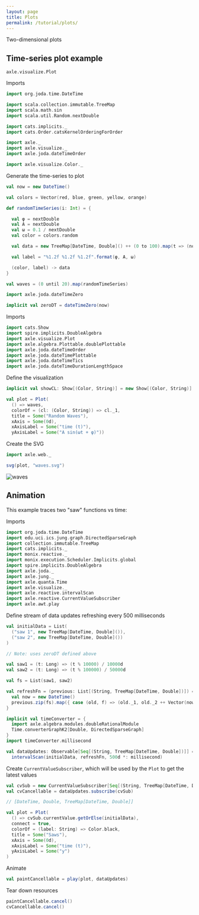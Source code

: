```yaml
---
layout: page
title: Plots
permalink: /tutorial/plots/
---
```


Two-dimensional plots

## Time-series plot example

`axle.visualize.Plot`

Imports

```scala mdoc:silent
import org.joda.time.DateTime

import scala.collection.immutable.TreeMap
import scala.math.sin
import scala.util.Random.nextDouble

import cats.implicits._
import cats.Order.catsKernelOrderingForOrder

import axle._
import axle.visualize._
import axle.joda.dateTimeOrder

import axle.visualize.Color._
```

Generate the time-series to plot

```scala mdoc
val now = new DateTime()

val colors = Vector(red, blue, green, yellow, orange)

def randomTimeSeries(i: Int) = {

  val φ = nextDouble
  val A = nextDouble
  val ω = 0.1 / nextDouble
  val color = colors.random

  val data = new TreeMap[DateTime, Double]() ++ (0 to 100).map(t => (now.plusMinutes(2 * t) -> A * sin(ω*t + φ))).toMap

  val label = "%1.2f %1.2f %1.2f".format(φ, A, ω)

  (color, label) -> data
}

val waves = (0 until 20).map(randomTimeSeries)

import axle.joda.dateTimeZero

implicit val zeroDT = dateTimeZero(now)
```

Imports

```scala mdoc:silent
import cats.Show
import spire.implicits.DoubleAlgebra
import axle.visualize.Plot
import axle.algebra.Plottable.doublePlottable
import axle.joda.dateTimeOrder
import axle.joda.dateTimePlottable
import axle.joda.dateTimeTics
import axle.joda.dateTimeDurationLengthSpace
```

Define the visualization

```scala mdoc
implicit val showCL: Show[(Color, String)] = new Show[(Color, String)] { def show(cl: (Color, String)): String = cl._2 }

val plot = Plot(
  () => waves,
  colorOf = (cl: (Color, String)) => cl._1,
  title = Some("Random Waves"),
  xAxis = Some(0d),
  xAxisLabel = Some("time (t)"),
  yAxisLabel = Some("A sin(ωt + φ)"))
```

Create the SVG

```scala mdoc
import axle.web._

svg(plot, "waves.svg")
```

![waves](/tutorial/images/waves.svg)

## Animation

This example traces two "saw" functions vs time:

Imports

```scala mdoc:silent
import org.joda.time.DateTime
import edu.uci.ics.jung.graph.DirectedSparseGraph
import collection.immutable.TreeMap
import cats.implicits._
import monix.reactive._
import monix.execution.Scheduler.Implicits.global
import spire.implicits.DoubleAlgebra
import axle.joda._
import axle.jung._
import axle.quanta.Time
import axle.visualize._
import axle.reactive.intervalScan
import axle.reactive.CurrentValueSubscriber
import axle.awt.play
```

Define stream of data updates refreshing every 500 milliseconds

```scala mdoc
val initialData = List(
  ("saw 1", new TreeMap[DateTime, Double]()),
  ("saw 2", new TreeMap[DateTime, Double]())
)

// Note: uses zeroDT defined above

val saw1 = (t: Long) => (t % 10000) / 10000d
val saw2 = (t: Long) => (t % 100000) / 50000d

val fs = List(saw1, saw2)

val refreshFn = (previous: List[(String, TreeMap[DateTime, Double])]) => {
  val now = new DateTime()
  previous.zip(fs).map({ case (old, f) => (old._1, old._2 ++ Vector(now -> f(now.getMillis))) })
}

implicit val timeConverter = {
  import axle.algebra.modules.doubleRationalModule
  Time.converterGraphK2[Double, DirectedSparseGraph]
}
import timeConverter.millisecond

val dataUpdates: Observable[Seq[(String, TreeMap[DateTime, Double])]] =
  intervalScan(initialData, refreshFn, 500d *: millisecond)
```

Create `CurrentValueSubscriber`, which will be used by the `Plot` to get the latest values

```scala
val cvSub = new CurrentValueSubscriber[Seq[(String, TreeMap[DateTime, Double])]]()
val cvCancellable = dataUpdates.subscribe(cvSub)

// [DateTime, Double, TreeMap[DateTime, Double]]

val plot = Plot(
  () => cvSub.currentValue.getOrElse(initialData),
  connect = true,
  colorOf = (label: String) => Color.black,
  title = Some("Saws"),
  xAxis = Some(0d),
  xAxisLabel = Some("time (t)"),
  yAxisLabel = Some("y")
)
```

Animate

```scala
val paintCancellable = play(plot, dataUpdates)
```

Tear down resources

```scala
paintCancellable.cancel()
cvCancellable.cancel()
```
